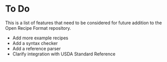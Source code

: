 # To Do

This is a list of features that need to be considered for future addition to the Open Recipe Format repository.

-   Add more example recipes
-   Add a syntax checker
-   Add a reference parser
-   Clarify integration with USDA Standard Reference

